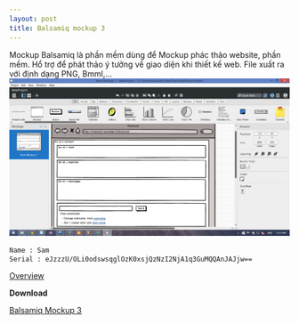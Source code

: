```yaml
---
layout: post
title: Balsamiq mockup 3
---
```


Mockup Balsamiq là phần mềm dùng để Mockup phác thảo website, phần mềm. Hổ trợ để phát thảo ý tưởng về giao diện khi thiết kế web. File xuất ra với định dạng PNG, Bmml,…
<br>
![](/images/mockup.png)

```text
Name : Sam
Serial : eJzzzU/OLi0odswsqglOzK0xsjQzNzI2NjA1q3GuMQQAnJAJjw==
```
[Overview](https://www.youtube.com/watch?v=6BxL5AsuYSo)

**Download**

[Balsamiq Mockup 3](/resources/Balsamiq_Mockups_3.zip)

